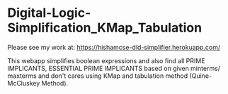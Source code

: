 # Digital-Logic-Simplification_KMap_Tabulation

Please see my work at: https://hishamcse-dld-simplifier.herokuapp.com/ <br />

This webapp simplifies boolean expressions and also find all PRIME IMPLICANTS, ESSENTIAL PRIME IMPLICANTS based on given minterms/ maxterms and don't cares
using KMap and tabulation method (Quine-McCluskey Method).
